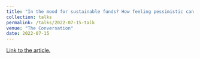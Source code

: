 ```yaml
---
title: "In the mood for sustainable funds? How feeling pessimistic can influence where investors put their money"
collection: talks
permalink: /talks/2022-07-15-talk
venue: "The Conversation"
date: 2022-07-15
---
```

[Link to the article.](https://theconversation.com/in-the-mood-for-sustainable-funds-how-feeling-pessimistic-can-influence-where-investors-put-their-money-186994)

